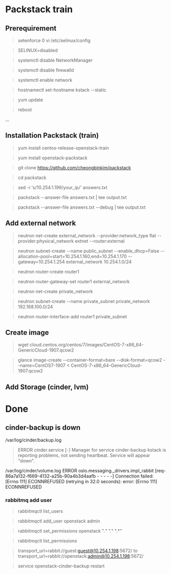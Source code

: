 # Packstack train

## Prerequirement

> setenforce 0
> vi /etc/selinux/config

> SELINUX=disabled

> systemctl disable NetworkManager

> systemctl disable firewalld

> systemctl enable network

> hostnamectl set-hostname kstack --static

> yum update

> reboot

...
## Installation Packstack (train)

> yum install centos-release-openstack-train

> yum install openstack-packstack

> git clone https://github.com/cheongbinkim/packstack

> cd packstack

> sed -i 's/10.254.1.199/your_ip/' answers.txt

> packstack --answer-file answers.txt | tee output.txt

> packstack --answer-file answers.txt --debug | tee output.txt

## Add external network

> neutron net-create external_network --provider:network_type flat --provider:physical_network extnet  --router:external

> neutron subnet-create --name public_subnet --enable_dhcp=False --allocation-pool=start=10.254.1.160,end=10.254.1.170 --gateway=10.254.1.254 external_network 10.254.1.0/24

> neutron router-create router1

> neutron router-gateway-set router1 external_network

> neutron net-create private_network

> neutron subnet-create --name private_subnet private_network 192.168.100.0/24

> neutron router-interface-add router1 private_subnet

## Create image
> wget cloud.centos.org/centos/7/images/CentOS-7-x86_64-GenericCloud-1907.qcow2

> glance image-create --container-format=bare --disk-format=qcow2 --name=CentOS7-1907 < CentOS-7-x86_64-GenericCloud-1907.qcow2

## Add Storage (cinder, lvm) 

Done
===========================================================================================================
##  cinder-backup is down
/var/log/cinder/backup.log
> ERROR cinder.service [-] Manager for service cinder-backup kstack is reporting problems, not sending heartbeat. Service will appear "down".

/var/log/cinder/volume.log
 ERROR oslo.messaging._drivers.impl_rabbit [req-86a7a132-f669-4132-a25b-90a4b3d4aafb - - - - -] Connection failed: [Errno 111] ECONNREFUSED (retrying in 32.0 seconds): error: [Errno 111] ECONNREFUSED
 

### rabbitmq add user

> rabbitmqctl list_users

> rabbitmqctl add_user openstack admin

> rabbitmqctl set_permissions openstack ".*" ".*" ".*"

> rabbitmqctl list_permissions

> transport_url=rabbit://guest:guest@10.254.1.198:5672/
to
> transport_url=rabbit://openstack:admin@10.254.1.198:5672/

> service openstack-cinder-backup restart

